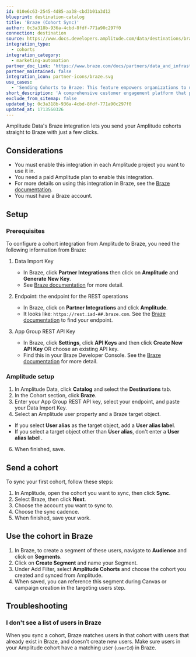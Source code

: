 ```yaml
---
id: 010e6c63-2545-4d85-aa38-cbd3b01a3d12
blueprint: destination-catalog
title: 'Braze (Cohort Sync)'
author: 0c3a318b-936a-4cbd-8fdf-771a90c297f0
connection: destination
source: https://www.docs.developers.amplitude.com/data/destinations/braze-cohort/
integration_type:
  - cohorts
integration_category:
  - marketing-automation
partner_doc_link: 'https://www.braze.com/docs/partners/data_and_infrastructure_agility/analytics/amplitude/amplitude_audiences/#sync-user-traits-and-computations'
partner_maintained: false
integration_icon: partner-icons/braze.svg
use_cases:
  - 'Sending Cohorts to Braze: This feature empowers organizations to utilize their Amplitude cohorts within Braze for targeted marketing campaigns. By seamlessly transferring cohort data, customers can craft personalized messaging strategies tailored to specific customer segments. This enhances user acquisition, retention, and overall customer satisfaction by delivering relevant content based on individual behavior and preferences.'
short_description: 'A comprehensive customer engagement platform that powers relevant experiences between consumers and brands they love. Braze helps foster human connection through interactive conversations across channels.'
exclude_from_sitemap: false
updated_by: 0c3a318b-936a-4cbd-8fdf-771a90c297f0
updated_at: 1713560326
---
```


Amplitude Data's Braze integration lets you send your Amplitude cohorts straight to Braze with just a few clicks.

## Considerations

- You must enable this integration in each Amplitude project you want to use it in.
- You need a paid Amplitude plan to enable this integration.
- For more details on using this integration in Braze, see the [Braze documentation](https://www.braze.com/docs/partners/data_and_infrastructure_agility/analytics/amplitude/amplitude_audiences/).
- You must have a Braze account. 

## Setup

### Prerequisites

To configure a cohort integration from Amplitude to Braze, you need the following information from Braze:

1. Data Import Key
 
    - In Braze, click **Partner Integrations** then click on **Amplitude** and **Generate New Key**. 
    - See [Braze documentation](https://www.braze.com/docs/partners/data_and_infrastructure_agility/analytics/amplitude/amplitude_audiences/#step-1-get-the-braze-data-import-key) for more detail.

2. Endpoint: the endpoint for the REST operations 

     - In Braze, click on **Partner Integrations** and click **Amplitude**.
     - It looks like: `https://rest.iad-##.braze.com`. See the [Braze documentation](https://www.braze.com/docs/api/basics/#endpoints) to find your endpoint.

3. App Group REST API Key
   
     - In Braze, click **Settings**, click **API Keys** and then click **Create New API Key** OR choose an existing API key.
     - Find this in your Braze Developer Console. See the [Braze documentation](https://www.braze.com/docs/api/basics/#rest-api-key) for more detail.

### Amplitude setup 

1. In Amplitude Data, click **Catalog** and select the **Destinations** tab.
2. In the Cohort section, click **Braze**.
3. Enter your App Group REST API key, select your endpoint, and paste your Data Import Key.
4. Select an Amplitude user property and a Braze target object.
  * If you select **User alias** as the target object,  add a **User alias label**.
  * If you select a target object other than **User alias**, don't enter a **User alias label** .
6. When finished, save.

## Send a cohort

To sync your first cohort, follow these steps:

1. In Amplitude, open the cohort you want to sync, then click **Sync**.
2. Select Braze, then click **Next**.
3. Choose the account you want to sync to.
4. Choose the sync cadence.
5. When finished, save your work.

## Use the cohort in Braze

1. In Braze, to create a segment of these users, navigate to **Audience** and click on **Segments**.
2. Click on **Create Segment** and name your Segment.
3. Under Add Filter, select **Amplitude Cohorts** and choose the cohort you created and synced from Amplitude.
4. When saved, you can reference this segment during Canvas or campaign creation in the targeting users step.

## Troubleshooting

### I don't see a list of users in Braze

When you sync a cohort, Braze matches users in that cohort with users that already exist in Braze, and doesn't create new users. Make sure users in your Amplitude cohort have a matching user (`userId`) in Braze.

